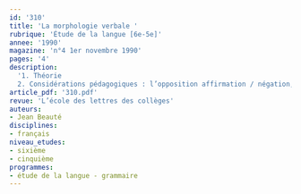 ```yaml
---
id: '310'
title: 'La morphologie verbale '
rubrique: 'Étude de la langue [6e-5e]'
annee: '1990'
magazine: 'n°4 1er novembre 1990'
pages: '4'
description: 
  '1. Théorie
  2. Considérations pédagogiques : l’opposition affirmation / négation, l’opposition affirmation / interrogation'
article_pdf: '310.pdf'
revue: 'L’école des lettres des collèges'
auteurs:
- Jean Beauté
disciplines:
- français
niveau_etudes:
- sixième
- cinquième
programmes:
- étude de la langue - grammaire
---
```

